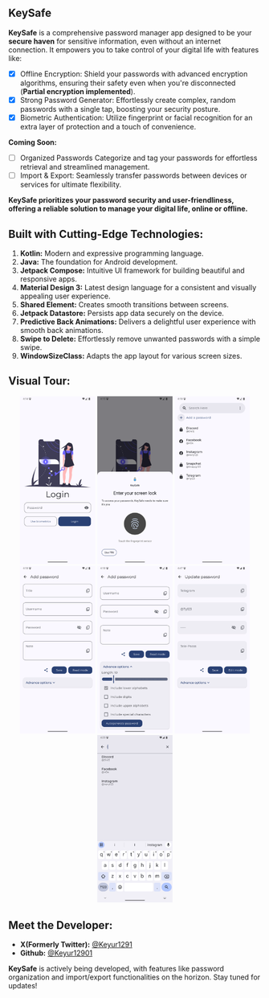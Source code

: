 ## KeySafe

**KeySafe** is a comprehensive password manager app designed to be your **secure haven** for
sensitive information, even without an internet connection. It empowers you to take control of your
digital life with features like:

- [x] Offline Encryption:  Shield your passwords with advanced encryption algorithms, ensuring their
  safety even when you're disconnected (**Partial encryption implemented**).
- [x] Strong Password Generator:  Effortlessly create complex, random passwords with a single tap,
  boosting your security posture.
- [x] Biometric Authentication:  Utilize fingerprint or facial recognition for an extra layer of
  protection and a touch of convenience.

**Coming Soon:**

- [ ] Organized Passwords Categorize and tag your passwords for effortless retrieval and
  streamlined management.
- [ ] Import & Export: Seamlessly transfer passwords between devices or services for ultimate
  flexibility.

**KeySafe prioritizes your password security and user-friendliness, offering a reliable solution to
manage your digital life, online or offline.**

## Built with Cutting-Edge Technologies:

1. **Kotlin:** Modern and expressive programming language.
2. **Java:** The foundation for Android development.
3. **Jetpack Compose:** Intuitive UI framework for building beautiful and responsive apps.
4. **Material Design 3:** Latest design language for a consistent and visually appealing user
   experience.
5. **Shared Element:** Creates smooth transitions between screens.
6. **Jetpack Datastore:** Persists app data securely on the device.
7. **Predictive Back Animations:** Delivers a delightful user experience with smooth back
   animations.
8. **Swipe to Delete:** Effortlessly remove unwanted passwords with a simple swipe.
9. **WindowSizeClass:** Adapts the app layout for various screen sizes.

## Visual Tour:

<p align="center">
    <img alt="Login Page" width="150" src="https://github.com/Keyur1291/KeySafe/blob/main/Screenshots/Login.png" title="Secure login with fingerprint or PIN">
    <img alt="Biometric Popup" width="150" src="https://github.com/Keyur1291/KeySafe/blob/main/Screenshots/Biometric.png" title="Enhanced security with biometric authentication">
    <img alt="Home Page" width="150" src="https://github.com/Keyur1291/KeySafe/blob/main/Screenshots/Home.png" title="Organized overview of your saved passwords">
    <img alt="Add password Page" width="150" src="https://github.com/Keyur1291/KeySafe/blob/main/Screenshots/AddPassword.png" title="Effortlessly add new passwords with secure storage">
    <img alt="Advance Options" width="150" src="https://github.com/Keyur1291/KeySafe/blob/main/Screenshots/AdvanceOptions.png" title="Customize password settings for additional security">
    <img alt="View Page" width="150" src="https://github.com/Keyur1291/KeySafe/blob/main/Screenshots/ViewPass.png" title="View and copy saved passwords securely">
    <img alt="Search Query" width="150" src="https://github.com/Keyur1291/KeySafe/blob/main/Screenshots/SearchWithI.png" title="Quickly find passwords with intuitive search functionality">
</p>

## Meet the Developer:

* **X(Formerly Twitter):** [@Keyur1291](https://www.github.com/Keyur1291)
* **Github:** [@Keyur12901](https://www.x.com/Keyur12901)

**KeySafe** is actively being developed, with features like password organization and import/export
functionalities on the horizon. Stay tuned for updates!
